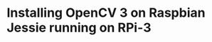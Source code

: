 Installing OpenCV 3 on Raspbian Jessie running on RPi-3
=======================================================
